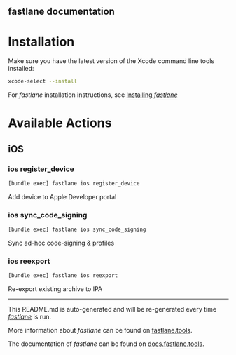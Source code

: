 fastlane documentation
----

# Installation

Make sure you have the latest version of the Xcode command line tools installed:

```sh
xcode-select --install
```

For _fastlane_ installation instructions, see [Installing _fastlane_](https://docs.fastlane.tools/#installing-fastlane)

# Available Actions

## iOS

### ios register_device

```sh
[bundle exec] fastlane ios register_device
```

Add device to Apple Developer portal

### ios sync_code_signing

```sh
[bundle exec] fastlane ios sync_code_signing
```

Sync ad-hoc code-signing & profiles

### ios reexport

```sh
[bundle exec] fastlane ios reexport
```

Re-export existing archive to IPA

----

This README.md is auto-generated and will be re-generated every time [_fastlane_](https://fastlane.tools) is run.

More information about _fastlane_ can be found on [fastlane.tools](https://fastlane.tools).

The documentation of _fastlane_ can be found on [docs.fastlane.tools](https://docs.fastlane.tools).

